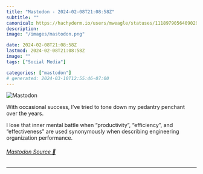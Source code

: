 ```yaml
---
title: "Mastodon - 2024-02-08T21:08:58Z"
subtitle: ""
canonical: https://hachyderm.io/users/mweagle/statuses/111897905640902929
description:
image: "/images/mastodon.png"

date: 2024-02-08T21:08:58Z
lastmod: 2024-02-08T21:08:58Z
image: ""
tags: ["Social Media"]

categories: ["mastodon"]
# generated: 2024-03-10T12:55:46-07:00
---
```

![Mastodon](/images/mastodon.png)

<p>With occasional success, I’ve tried to tone down my pedantry penchant over the years.</p><p>I lose that inner mental battle when “productivity”, “efficiency”, and “effectiveness” are used synonymously when describing engineering organization performance.</p>


###### [Mastodon Source 🐘](https://hachyderm.io/@mweagle/111897905640902929)

___
